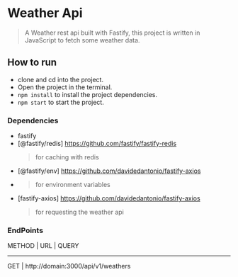 # Weather Api
> A Weather rest api built with Fastify, this project is written in JavaScript to fetch some weather data.

## How to run
- clone and cd into the project.
- Open the project in the terminal.
- ```npm install``` to install the project dependencies.
- ```npm start``` to start the project.

### Dependencies
- fastify
- [@fastify/redis] https://github.com/fastify/fastify-redis
    > for caching with redis
- [@fastify/env] https://github.com/davidedantonio/fastify-axios
-   > for environment variables
- [fastify-axios] https://github.com/davidedantonio/fastify-axios
    > for requesting the weather api

### EndPoints
METHOD |  URL  |  QUERY 
____________________________

GET  |  http://domain:3000/api/v1/weathers
